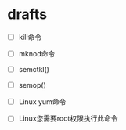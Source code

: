 # drafts

- [ ] kill命令
- [ ] mknod命令
- [ ] semctkl()
- [ ] semop()
- [ ] Linux yum命令
- [ ] Linux您需要root权限执行此命令

